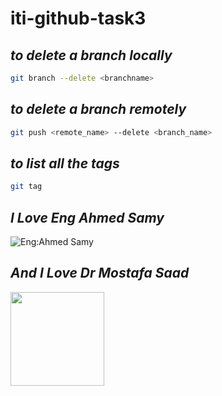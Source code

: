 # iti-github-task3

## *to delete a branch locally*

```Bash
git branch --delete <branchname>
```
## *to delete a branch remotely*
```Bash
git push <remote_name> --delete <branch_name>
```
## *to list all the tags*
```bash
git tag
```

## *I Love Eng Ahmed Samy*
![Eng:Ahmed Samy](https://avatars.githubusercontent.com/u/64940965?v=4)

## *And I Love Dr Mostafa Saad* 
<img src="https://avatars.githubusercontent.com/u/5536363?v=4" width="150" height="150">





